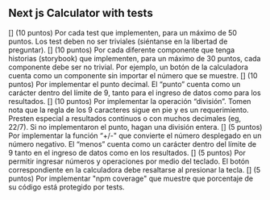 ## Next js Calculator with tests

[] (10 puntos) Por cada test que implementen, para un máximo de 50 puntos. Los test deben no ser triviales (siéntanse en la libertad de preguntar). 
[] (10 puntos) Por cada diferente componente que tenga historias (storybook) que implementen, para un máximo de 30 puntos, cada componente debe ser no trivial. Por ejemplo, un botón de la calculadora cuenta como un componente sin importar el número que se muestre.
[] (10 puntos) Por implementar el punto decimal. El “punto” cuenta como un carácter dentro del límite de 9, tanto para el ingreso de datos como para los resultados. 
[] (10 puntos) Por implementar la operación “división”. Tomen nota que la regla de los 9 caracteres sigue en pie y es un requerimiento. Presten especial a resultados continuos o con muchos decimales (eg, 22/7). Si no implementaron el punto, hagan una división entera.
[] (5 puntos) Por implementar la función “+/-" que convierte el número desplegado en un número negativo. El “menos” cuenta como un carácter dentro del límite de 9 tanto en el ingreso de datos como en los resultados. 
[] (5 puntos) Por permitir ingresar números y operaciones por medio del teclado. El botón correspondiente en la calculadora debe resaltarse al presionar la tecla.
[] (5 puntos) Por implementar "npm coverage" que muestre que porcentaje de su código está protegido por tests.
